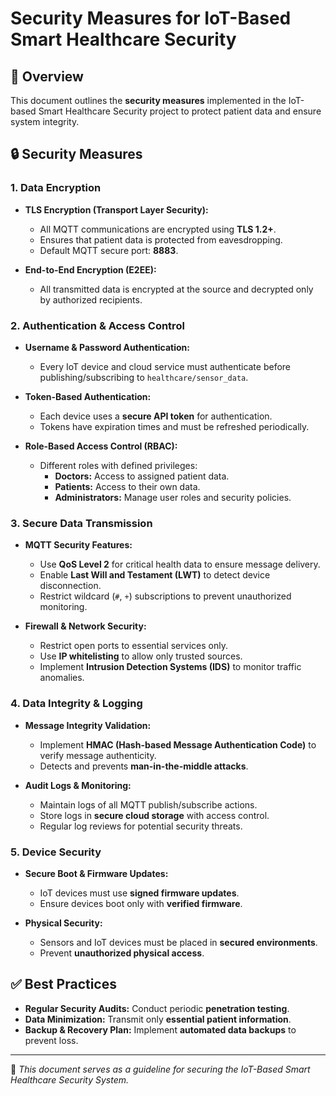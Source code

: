 # Security Measures for IoT-Based Smart Healthcare Security

## 📌 Overview
This document outlines the **security measures** implemented in the IoT-based Smart Healthcare Security project to protect patient data and ensure system integrity.

## 🔒 Security Measures

### **1. Data Encryption**
- **TLS Encryption (Transport Layer Security):**
  - All MQTT communications are encrypted using **TLS 1.2+**.
  - Ensures that patient data is protected from eavesdropping.
  - Default MQTT secure port: **8883**.

- **End-to-End Encryption (E2EE):**
  - All transmitted data is encrypted at the source and decrypted only by authorized recipients.

### **2. Authentication & Access Control**
- **Username & Password Authentication:**
  - Every IoT device and cloud service must authenticate before publishing/subscribing to `healthcare/sensor_data`.

- **Token-Based Authentication:**
  - Each device uses a **secure API token** for authentication.
  - Tokens have expiration times and must be refreshed periodically.

- **Role-Based Access Control (RBAC):**
  - Different roles with defined privileges:
    - **Doctors:** Access to assigned patient data.
    - **Patients:** Access to their own data.
    - **Administrators:** Manage user roles and security policies.

### **3. Secure Data Transmission**
- **MQTT Security Features:**
  - Use **QoS Level 2** for critical health data to ensure message delivery.
  - Enable **Last Will and Testament (LWT)** to detect device disconnection.
  - Restrict wildcard (`#`, `+`) subscriptions to prevent unauthorized monitoring.

- **Firewall & Network Security:**
  - Restrict open ports to essential services only.
  - Use **IP whitelisting** to allow only trusted sources.
  - Implement **Intrusion Detection Systems (IDS)** to monitor traffic anomalies.

### **4. Data Integrity & Logging**
- **Message Integrity Validation:**
  - Implement **HMAC (Hash-based Message Authentication Code)** to verify message authenticity.
  - Detects and prevents **man-in-the-middle attacks**.

- **Audit Logs & Monitoring:**
  - Maintain logs of all MQTT publish/subscribe actions.
  - Store logs in **secure cloud storage** with access control.
  - Regular log reviews for potential security threats.

### **5. Device Security**
- **Secure Boot & Firmware Updates:**
  - IoT devices must use **signed firmware updates**.
  - Ensure devices boot only with **verified firmware**.

- **Physical Security:**
  - Sensors and IoT devices must be placed in **secured environments**.
  - Prevent **unauthorized physical access**.

## ✅ Best Practices
- **Regular Security Audits:** Conduct periodic **penetration testing**.
- **Data Minimization:** Transmit only **essential patient information**.
- **Backup & Recovery Plan:** Implement **automated data backups** to prevent loss.

---
📢 *This document serves as a guideline for securing the IoT-Based Smart Healthcare Security System.*
